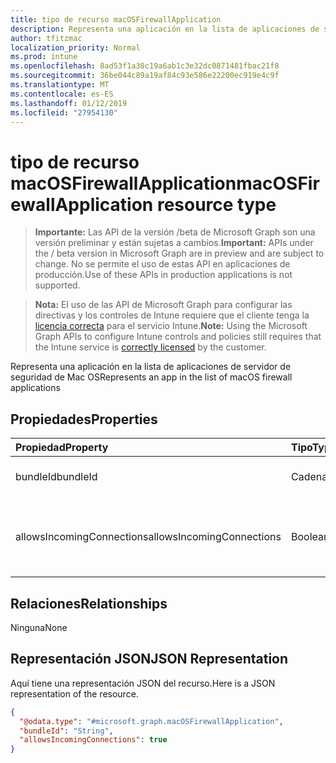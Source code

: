 ```yaml
---
title: tipo de recurso macOSFirewallApplication
description: Representa una aplicación en la lista de aplicaciones de servidor de seguridad de Mac OS
author: tfitzmac
localization_priority: Normal
ms.prod: intune
ms.openlocfilehash: 8ad53f1a30c19a6ab1c3e32dc0871481fbac21f8
ms.sourcegitcommit: 36be044c89a19af84c93e586e22200ec919e4c9f
ms.translationtype: MT
ms.contentlocale: es-ES
ms.lasthandoff: 01/12/2019
ms.locfileid: "27954130"
---
```

# <a name="macosfirewallapplication-resource-type"></a><span data-ttu-id="6f9aa-103">tipo de recurso macOSFirewallApplication</span><span class="sxs-lookup"><span data-stu-id="6f9aa-103">macOSFirewallApplication resource type</span></span>

> <span data-ttu-id="6f9aa-104">**Importante:** Las API de la versión /beta de Microsoft Graph son una versión preliminar y están sujetas a cambios.</span><span class="sxs-lookup"><span data-stu-id="6f9aa-104">**Important:** APIs under the / beta version in Microsoft Graph are in preview and are subject to change.</span></span> <span data-ttu-id="6f9aa-105">No se permite el uso de estas API en aplicaciones de producción.</span><span class="sxs-lookup"><span data-stu-id="6f9aa-105">Use of these APIs in production applications is not supported.</span></span>

> <span data-ttu-id="6f9aa-106">**Nota:** El uso de las API de Microsoft Graph para configurar las directivas y los controles de Intune requiere que el cliente tenga la [licencia correcta](https://go.microsoft.com/fwlink/?linkid=839381) para el servicio Intune.</span><span class="sxs-lookup"><span data-stu-id="6f9aa-106">**Note:** Using the Microsoft Graph APIs to configure Intune controls and policies still requires that the Intune service is [correctly licensed](https://go.microsoft.com/fwlink/?linkid=839381) by the customer.</span></span>

<span data-ttu-id="6f9aa-107">Representa una aplicación en la lista de aplicaciones de servidor de seguridad de Mac OS</span><span class="sxs-lookup"><span data-stu-id="6f9aa-107">Represents an app in the list of macOS firewall applications</span></span>
## <a name="properties"></a><span data-ttu-id="6f9aa-108">Propiedades</span><span class="sxs-lookup"><span data-stu-id="6f9aa-108">Properties</span></span>
|<span data-ttu-id="6f9aa-109">Propiedad</span><span class="sxs-lookup"><span data-stu-id="6f9aa-109">Property</span></span>|<span data-ttu-id="6f9aa-110">Tipo</span><span class="sxs-lookup"><span data-stu-id="6f9aa-110">Type</span></span>|<span data-ttu-id="6f9aa-111">Descripción</span><span class="sxs-lookup"><span data-stu-id="6f9aa-111">Description</span></span>|
|:---|:---|:---|
|<span data-ttu-id="6f9aa-112">bundleId</span><span class="sxs-lookup"><span data-stu-id="6f9aa-112">bundleId</span></span>|<span data-ttu-id="6f9aa-113">Cadena</span><span class="sxs-lookup"><span data-stu-id="6f9aa-113">String</span></span>|<span data-ttu-id="6f9aa-114">BundleId de la aplicación.</span><span class="sxs-lookup"><span data-stu-id="6f9aa-114">BundleId of the application.</span></span>|
|<span data-ttu-id="6f9aa-115">allowsIncomingConnections</span><span class="sxs-lookup"><span data-stu-id="6f9aa-115">allowsIncomingConnections</span></span>|<span data-ttu-id="6f9aa-116">Booleano</span><span class="sxs-lookup"><span data-stu-id="6f9aa-116">Boolean</span></span>|<span data-ttu-id="6f9aa-117">Si se permiten las conexiones entrantes.</span><span class="sxs-lookup"><span data-stu-id="6f9aa-117">Whether or not incoming connections are allowed.</span></span>|

## <a name="relationships"></a><span data-ttu-id="6f9aa-118">Relaciones</span><span class="sxs-lookup"><span data-stu-id="6f9aa-118">Relationships</span></span>
<span data-ttu-id="6f9aa-119">Ninguna</span><span class="sxs-lookup"><span data-stu-id="6f9aa-119">None</span></span>
## <a name="json-representation"></a><span data-ttu-id="6f9aa-120">Representación JSON</span><span class="sxs-lookup"><span data-stu-id="6f9aa-120">JSON Representation</span></span>
<span data-ttu-id="6f9aa-121">Aquí tiene una representación JSON del recurso.</span><span class="sxs-lookup"><span data-stu-id="6f9aa-121">Here is a JSON representation of the resource.</span></span>
<!-- {
  "blockType": "resource",
  "@odata.type": "microsoft.graph.macOSFirewallApplication"
}
-->
``` json
{
  "@odata.type": "#microsoft.graph.macOSFirewallApplication",
  "bundleId": "String",
  "allowsIncomingConnections": true
}
```






